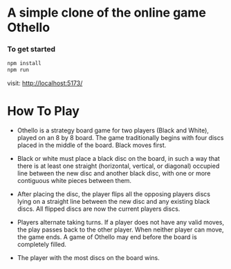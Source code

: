 # A simple clone of the online game Othello

### To get started

```bash
npm install
npm run
```

visit: <http://localhost:5173/>

# How To Play

- Othello is a strategy board game for two players (Black and White), played on an 8 by 8 board. The game traditionally begins with four discs placed in the middle of the board. Black moves first.

- Black or white must place a black disc on the board, in such a way that there is at least one straight (horizontal, vertical, or diagonal) occupied line between the new disc and another black disc, with one or more contiguous white pieces between them.

- After placing the disc, the player flips all the opposing players discs lying on a straight line between the new disc and any existing black discs. All flipped discs are now the current players discs.

- Players alternate taking turns. If a player does not have any valid moves, the play passes back to the other player. When neither player can move, the game ends. A game of Othello may end before the board is completely filled.

- The player with the most discs on the board wins.
